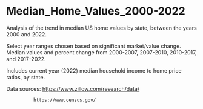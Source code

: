 # Median_Home_Values_2000-2022
Analysis of the trend in median US home values by state, between the years 2000 and 2022.

Select year ranges chosen based on significant market/value change. Median values and percent change from 2000-2007, 2007-2010, 2010-2017, and 2017-2022.

Includes current year (2022) median household income to home price ratios, by state.

Data sources: https://www.zillow.com/research/data/

              https://www.census.gov/

